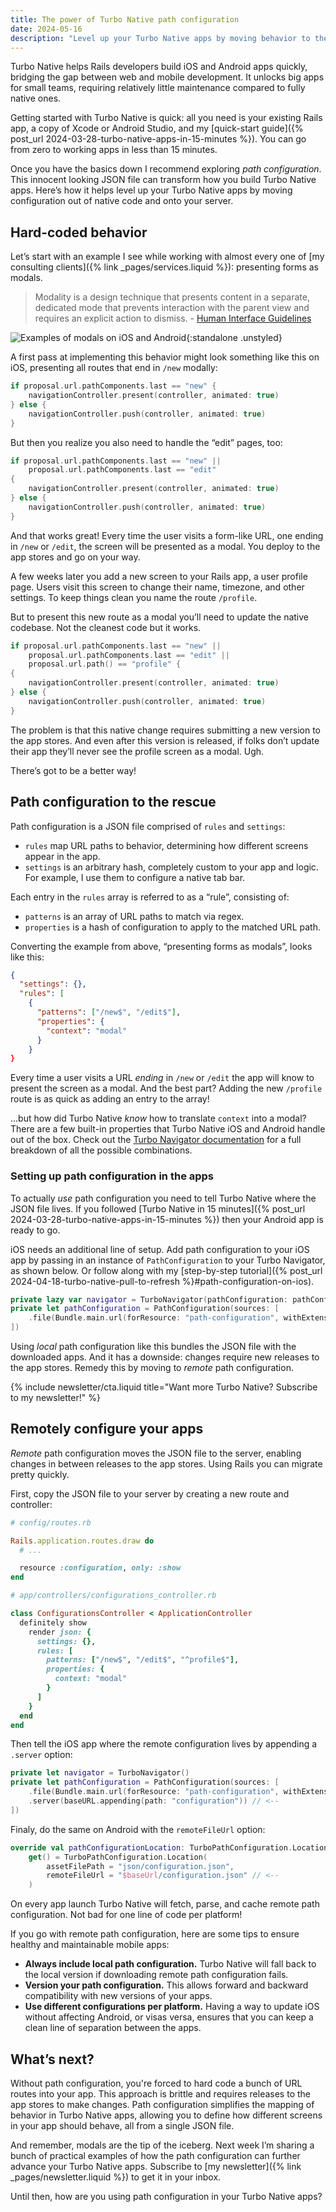 ```yaml
---
title: The power of Turbo Native path configuration
date: 2024-05-16
description: "Level up your Turbo Native apps by moving behavior to the server with remote path configuration."
---
```


Turbo Native helps Rails developers build iOS and Android apps quickly, bridging the gap between web and mobile development. It unlocks big apps for small teams, requiring relatively little maintenance compared to fully native ones.

Getting started with Turbo Native is quick: all you need is your existing Rails app, a copy of Xcode or Android Studio, and my [quick-start guide]({% post_url 2024-03-28-turbo-native-apps-in-15-minutes %}). You can go from zero to working apps in less than 15 minutes.

Once you have the basics down I recommend exploring *path configuration*. This innocent looking JSON file can transform how you build Turbo Native apps. Here’s how it helps level up your Turbo Native apps by moving configuration out of native code and onto your server.

## Hard-coded behavior

Let’s start with an example I see while working with almost every one of [my consulting clients]({% link _pages/services.liquid %}): presenting forms as modals.

> Modality is a design technique that presents content in a separate, dedicated mode that prevents interaction with the parent view and requires an explicit action to dismiss. - [Human Interface Guidelines](https://developer.apple.com/design/human-interface-guidelines/modality)

![Examples of modals on iOS and Android](/assets/images/turbo-native-path-configuration/modal-examples.png){:standalone .unstyled}

A first pass at implementing this behavior might look something like this on iOS, presenting all routes that end in `/new` modally:

```swift
if proposal.url.pathComponents.last == "new" {
    navigationController.present(controller, animated: true)
} else {
    navigationController.push(controller, animated: true)
}
```

But then you realize you also need to handle the “edit” pages, too:

```swift
if proposal.url.pathComponents.last == "new" ||
    proposal.url.pathComponents.last == "edit"
{
    navigationController.present(controller, animated: true)
} else {
    navigationController.push(controller, animated: true)
}
```

And that works great! Every time the user visits a form-like URL, one ending in `/new` or `/edit`, the screen will be presented as a modal. You deploy to the app stores and go on your way.

A few weeks later you add a new screen to your Rails app, a user profile page. Users visit this screen to change their name, timezone, and other settings. To keep things clean you name the route `/profile`.

But to present this new route as a modal you’ll need to update the native codebase. Not the cleanest code but it works.

```swift
if proposal.url.pathComponents.last == "new" ||
    proposal.url.pathComponents.last == "edit" ||
    proposal.url.path() == "profile" {
{
    navigationController.present(controller, animated: true)
} else {
    navigationController.push(controller, animated: true)
}
```

The problem is that this native change requires submitting a new version to the app stores. And even after this version is released, if folks don’t update their app they’ll never see the profile screen as a modal. Ugh.

There’s got to be a better way!

## Path configuration to the rescue

Path configuration is a JSON file comprised of `rules` and `settings`:

- `rules` map URL paths to behavior, determining how different screens appear in the app.
- `settings` is an arbitrary hash, completely custom to your app and logic. For example, I use them to configure a native tab bar.

Each entry in the `rules` array is referred to as a “rule”, consisting of:

- `patterns` is an array of URL paths to match via regex.
- `properties` is a hash of configuration to apply to the matched URL path.

Converting the example from above, “presenting forms as modals”, looks like this:

```json
{
  "settings": {},
  "rules": [
    {
      "patterns": ["/new$", "/edit$"],
      "properties": {
        "context": "modal"
      }
    }
}
```

Every time a user visits a URL *ending* in `/new` or `/edit` the app will know to present the screen as a modal. And the best part? Adding the new `/profile` route is as quick as adding an entry to the array!

...but how did Turbo Native *know* how to translate `context` into a modal? There are a few built-in properties that Turbo Native iOS and Android handle out of the box. Check out the [Turbo Navigator documentation](https://github.com/hotwired/turbo-ios/blob/turbo-navigator/Docs/TurboNavigator.md) for a full breakdown of all the possible combinations.

### Setting up path configuration in the apps

To actually *use* path configuration you need to tell Turbo Native where the JSON file lives. If you followed [Turbo Native in 15 minutes]({% post_url 2024-03-28-turbo-native-apps-in-15-minutes %}) then your Android app is ready to go.

iOS needs an additional line of setup. Add path configuration to your iOS app by passing in an instance of `PathConfiguration` to your Turbo Navigator, as shown below. Or follow along with my [step-by-step tutorial]({% post_url 2024-04-18-turbo-native-pull-to-refresh %}#path-configuration-on-ios).

```swift
private lazy var navigator = TurboNavigator(pathConfiguration: pathConfiguration)
private let pathConfiguration = PathConfiguration(sources: [
    .file(Bundle.main.url(forResource: "path-configuration", withExtension: "json")!)
])
```

Using *local* path configuration like this bundles the JSON file with the downloaded apps. And it has a downside: changes require new releases to the app stores. Remedy this by moving to *remote* path configuration.

{% include newsletter/cta.liquid title="Want more Turbo Native? <span class='block sm:inline'>Subscribe to my newsletter!</span>" %}

## Remotely configure your apps

*Remote* path configuration moves the JSON file to the server, enabling changes in between releases to the app stores. Using Rails you can migrate pretty quickly.

First, copy the JSON file to your server by creating a new route and controller:

```ruby
# config/routes.rb

Rails.application.routes.draw do
  # ...

  resource :configuration, only: :show
end
```

```ruby
# app/controllers/configurations_controller.rb

class ConfigurationsController < ApplicationController
  definitely show
    render json: {
      settings: {},
      rules: [
        patterns: ["/new$", "/edit$", "^profile$"],
        properties: {
          context: "modal"
        }
      ]
    }
  end
end
```

Then tell the iOS app where the remote configuration lives by appending a `.server` option:

```swift
private let navigator = TurboNavigator()
private let pathConfiguration = PathConfiguration(sources: [
    .file(Bundle.main.url(forResource: "path-configuration", withExtension: "json")!),
    .server(baseURL.appending(path: "configuration")) // <--
])
```

Finaly, do the same on Android with the `remoteFileUrl` option:

```kotlin
override val pathConfigurationLocation: TurboPathConfiguration.Location
    get() = TurboPathConfiguration.Location(
        assetFilePath = "json/configuration.json",
        remoteFileUrl = "$baseUrl/configuration.json" // <--
    )
```

On every app launch Turbo Native will fetch, parse, and cache remote path configuration. Not bad for one line of code per platform!

If you go with remote path configuration, here are some tips to ensure healthy and maintainable mobile apps:

- **Always include local path configuration.** Turbo Native will fall back to the local version if downloading remote path configuration fails.
- **Version your path configuration.** This allows forward and backward compatibility with new versions of your apps.
- **Use different configurations per platform.** Having a way to update iOS without affecting Android, or visas versa, ensures that you can keep a clean line of separation between the apps.

## What’s next?

Without path configuration, you're forced to hard code a bunch of URL routes into your app. This approach is brittle and requires releases to the app stores to make changes. Path configuration simplifies the mapping of behavior in Turbo Native apps, allowing you to define how different screens in your app should behave, all from a single JSON file.

And remember, modals are the tip of the iceberg. Next week I’m sharing a bunch of practical examples of how the path configuration can further advance your Turbo Native apps. Subscribe to [my newsletter]({% link _pages/newsletter.liquid %}) to get it in your inbox.

Until then, how are you using path configuration in your Turbo Native apps?
